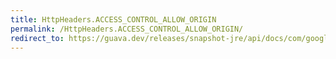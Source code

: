 ```yaml
---
title: HttpHeaders.ACCESS_CONTROL_ALLOW_ORIGIN
permalink: /HttpHeaders.ACCESS_CONTROL_ALLOW_ORIGIN/
redirect_to: https://guava.dev/releases/snapshot-jre/api/docs/com/google/common/net/HttpHeaders.html#ACCESS_CONTROL_ALLOW_ORIGIN
---
```


